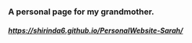 

### A personal page for my grandmother.
##### https://shirinda6.github.io/PersonalWebsite-Sarah/


